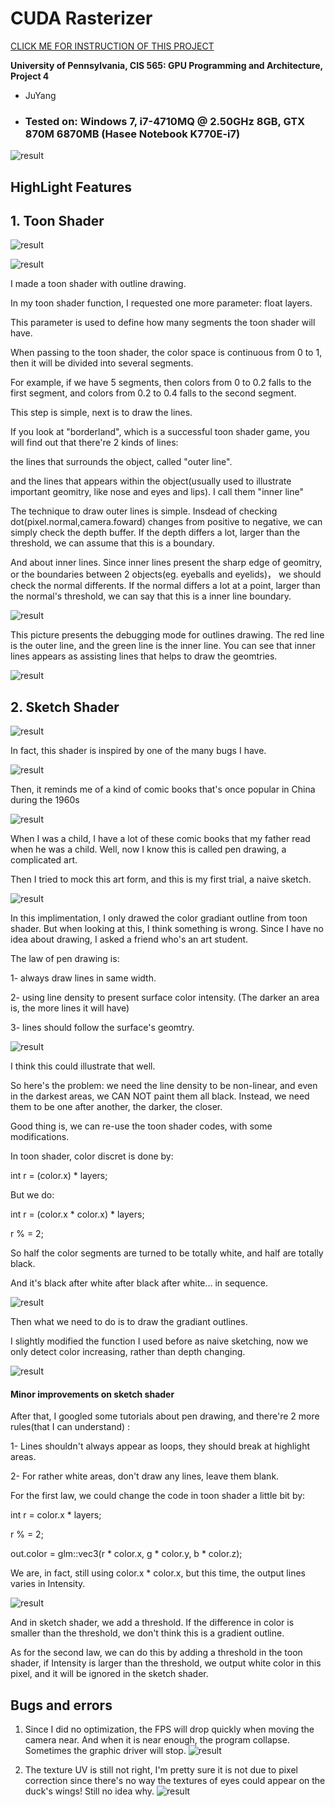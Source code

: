 CUDA Rasterizer
===============

[CLICK ME FOR INSTRUCTION OF THIS PROJECT](./INSTRUCTION.md)

**University of Pennsylvania, CIS 565: GPU Programming and Architecture, Project 4**

* JuYang
* ### Tested on: Windows 7, i7-4710MQ @ 2.50GHz 8GB, GTX 870M 6870MB (Hasee Notebook K770E-i7)

![result](pic/sketch_fin.gif)

## HighLight Features

## 1. Toon Shader
![result](pic/toon_actual.gif)

![result](pic/toon_debug.gif)
    
I made a toon shader with outline drawing.

In my toon shader function, I requested one more parameter: float layers. 

This parameter is used to define how many segments the toon shader will have. 

When passing to the toon shader, the color space is continuous from 0 to 1, then it will be divided into several segments. 

For example, if we have 5 segments, then colors from 0 to 0.2 falls to the first segment, and colors from 0.2 to 0.4 falls to the second segment. 

This step is simple, next is to draw the lines. 

If you look at "borderland", which is a successful toon shader game, you will find out that there're 2 kinds of lines: 

the lines that surrounds the object, called "outer line". 

and the lines that appears within the object(usually used to illustrate important geomitry, like nose and eyes and lips). I call them "inner line"

The technique to draw outer lines is simple. Insdead of checking dot(pixel.normal,camera.foward) changes from positive to negative, we can simply check the depth buffer. If the depth differs a lot, larger than the threshold, we can assume that this is a boundary. 

And about inner lines. Since inner lines present the sharp edge of geomitry, or the boundaries between 2 objects(eg. eyeballs and eyelids)， we should check the normal differents. If the normal differs a lot at a point, larger than the normal's threshold, we can say that this is a inner line boundary.

![result](pic/toon_debug.png)

This picture presents the debugging mode for outlines drawing. The red line is the outer line, and the green line is the inner line. You can see that inner lines appears as assisting lines that helps to draw the geomtries. 

![result](pic/toon_actual.png)
    
## 2. Sketch Shader

![result](pic/sketch_a_duck.png)

In fact, this shader is inspired by one of the many bugs I have. 

![result](pic/wrong_texture.png)

Then, it reminds me of a kind of comic books that's once popular in China during the 1960s

![result](pic/xiaorenshu.png)

When I was a child, I have a lot of these comic books that my father read when he was a child. Well, now I know this is called pen drawing, a complicated art. 

Then I tried to mock this art form, and this is my first trial, a naive sketch. 

![result](pic/basic_sketch.png)

In this implimentation, I only drawed the color gradiant outline from toon shader. But when looking at this, I think something is wrong. 
Since I have no idea about drawing, I asked a friend who's an art student. 

The law of pen drawing is: 

1- always draw lines in same width. 

2- using line density to present surface color intensity. (The darker an area is, the more lines it will have)

3- lines should follow the surface's geomtry. 

![result](pic/pen_draw.png)

I think this could illustrate that well. 

So here's the problem: 
we need the line density to be non-linear, 
and even in the darkest areas, we CAN NOT paint them all black. Instead, we need them to be one after another, the darker, the closer. 

Good thing is, we can re-use the toon shader codes, with some modifications. 

In toon shader, color discret is done by: 

int r = (color.x) * layers;

But we do: 

int r = (color.x * color.x) * layers;

r % = 2;

So half the color segments are turned to be totally white, and half are totally black. 

And it's black after white after black after white... in sequence. 

![result](pic/toon_grads.png)

Then what we need to do is to draw the gradiant outlines. 

I slightly modified the function I used before as naive sketching, now we only detect color increasing, rather than depth changing. 

![result](pic/sketch_2.png)


#### Minor improvements on sketch shader

After that, I googled some tutorials about pen drawing, and there're 2 more rules(that I can understand) : 

1- Lines shouldn't always appear as loops, they should break at highlight areas. 

2- For rather white areas, don't draw any lines, leave them blank. 

For the first law, we could change the code in toon shader a little bit by: 

int r = color.x * layers;

r % = 2;

out.color = glm::vec3(r * color.x, g * color.y, b * color.z);

We are, in fact, still using color.x * color.x, but this time, the output lines varies in Intensity. 

![result](pic/duck_imp.png)

And in sketch shader, we add a threshold. If the difference in color is smaller than the threshold, we don't think this is a gradient outline. 

As for the second law, we can do this by adding a threshold in the toon shader, if Intensity is larger than the threshold, we output white color in this pixel, and it will be ignored in the sketch shader. 

## Bugs and errors

1. Since I did no optimization, the FPS will drop quickly when moving the camera near. And when it is near enough, the program collapse. Sometimes the graphic driver will stop. 
![result](pic/1.png)

2. The texture UV is still not right, I'm pretty sure it is not due to pixel correction since there's no way the textures of eyes could appear on the duck's wings! Still no idea why. 
![result](pic/wrong_texture.png)
